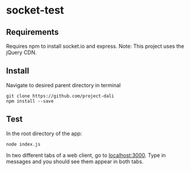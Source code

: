 # socket-test

## Requirements

Requires npm to install socket.io and express.
Note: This project uses the jQuery CDN.

## Install

Navigate to desired parent directory in terminal

    git clone https://github.com/project-dali
    npm install --save

## Test

In the root directory of the app:

    node index.js

In two different tabs of a web client, go to [localhost:3000](http://localhost:3000). Type in messages and you should see them appear in both tabs.
